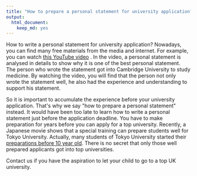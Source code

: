 ```yaml
---
title: "How to prepare a personal statement for university application?"
output: 
  html_document: 
    keep_md: yes
---
```


How to write a personal statement for university application? Nowadays, you can find many free materials from the media and internet. For example, you can watch [this YouTube video](<https://www.youtube.com/watch?v=f3dyx_YTJrg&t=236s>) . In the video, a personal statement is analysed in details to show why it is one of the best personal statement. The person who wrote the statement got into Cambridge University to study medicine. By watching the video, you will find that the person not only wrote the statement well, he also had the experience and understanding to support his statement. 

So it is important to accumulate the experience before your university application. That's why we say "how to prepare a personal statement" instead. It would have been too late to learn how to write a personal statement just before the application deadline. You have to make preparation for years before you can apply for a top university. Recently, a Japanese movie shows that a special training can prepare students well for Tokyo University. Actually, many students of Tokyo University started their [preparations before 10 year old](<https://www.aboluowang.com/2020/0915/1501258.html>). There is no secret that only those well prepared applicants got into top universities.

Contact us if you have the aspiration to let your child to go to a top UK university.
